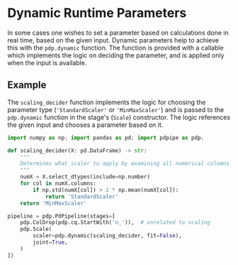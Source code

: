 # Dynamic Runtime Parameters
In some cases one wishes to set a parameter based on calculations done
in real time, based on the given input. Dynamic parameters help to achieve 
this with the `pdp.dynamic` function. The function is provided with a callable
which implements the logic on deciding the parameter, and is applied only when
the input is available.

## Example
The `scaling_decider` function implements the logic for choosing the parameter
type (`'StandardScaler'` or `'MinMaxScaler'`) and is passed to the 
`pdp.dynamic` function in the stage's (`Scale`) constructor.
The logic references the given input and chooses a parameter based on it. 

```python
import numpy as np; import pandas as pd; import pdpipe as pdp;

def scaling_decider(X: pd.DataFrame) -> str:
    """
    Determines what scaler to apply by examining all numerical columns.
    """
    numX = X.select_dtypes(include=np.number)
    for col in numX.columns:
        if np.std(numX[col]) > 2 * np.mean(numX[col]):
            return 'StandardScaler'
    return 'MinMaxScaler'

pipeline = pdp.PdPipeline(stages=[
    pdp.ColDrop(pdp.cq.StartWith('n_')),  # unrelated to scaling
    pdp.Scale(
        scaler=pdp.dynamic(scaling_decider, fit=False),
        joint=True,
    )
])
```
